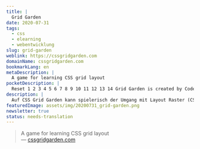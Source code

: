 ```yaml
---
title: |
  Grid Garden
date: 2020-07-31
tags:
  - css
  - elearning
  - webentwicklung
slug: grid-garden
weblink: https://cssgridgarden.com
domainName: cssgridgarden.com
bookmarkLang: en
metaDescription: |
  A game for learning CSS grid layout
pocketDescription: |
  Reset 1 2 3 4 5 6 7 8 9 10 11 12 13 14 Grid Garden is created by Codepip • GitHub • Twitter • English English Español Français Deutsch Nederlands Italiano Português(BR) Português(PT) Català Svenska Norsk Suomi Polski Magyar Română Български Latviešu Русский Україн
description: |
  Auf CSS Grid Garden kann spielerisch der Umgang mit Layout Raster (CSS Grid) gelernt werden.
featuredImage: assets/img/20200731_grid-garden.png
newsletter: true
status: needs-translation
---
```

<blockquote lang="en">A game for learning CSS grid layout
<footer>— <a href="https://cssgridgarden.com">cssgridgarden.com</a></footer></blockquote>

